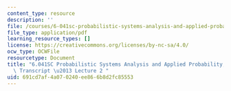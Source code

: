```yaml
---
content_type: resource
description: ''
file: /courses/6-041sc-probabilistic-systems-analysis-and-applied-probability-fall-2013/691cd7af4a070240ee866b8d2fc85553_MIT6_041SCF13_lec02_300k.pdf
file_type: application/pdf
learning_resource_types: []
license: https://creativecommons.org/licenses/by-nc-sa/4.0/
ocw_type: OCWFile
resourcetype: Document
title: "6.041SC Probabilistic Systems Analysis and Applied Probability, Fall 2013\
  \ Transcript \u2013 Lecture 2 "
uid: 691cd7af-4a07-0240-ee86-6b8d2fc85553
---
```

